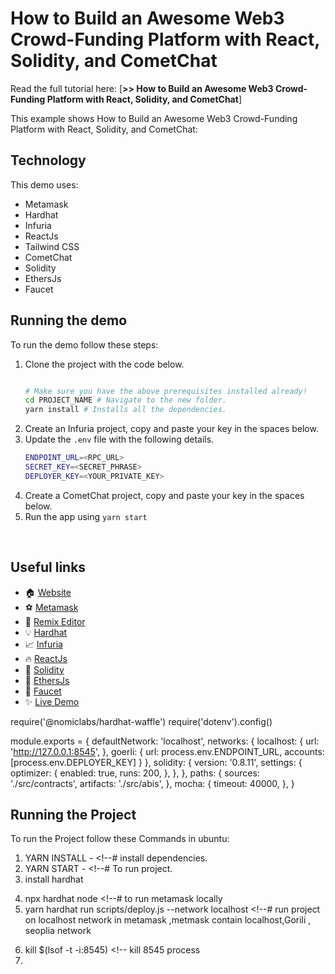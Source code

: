 # How to Build an Awesome Web3 Crowd-Funding Platform with React, Solidity, and CometChat

Read the full tutorial here: [**>> How to Build an Awesome Web3 Crowd-Funding Platform with React, Solidity, and CometChat**]

This example shows How to Build an Awesome Web3 Crowd-Funding Platform with React, Solidity, and CometChat:

## Technology

This demo uses:

- Metamask
- Hardhat
- Infuria
- ReactJs
- Tailwind CSS
- CometChat
- Solidity
- EthersJs
- Faucet

## Running the demo

To run the demo follow these steps:

1. Clone the project with the code below.
    ```sh

    # Make sure you have the above prerequisites installed already!
    cd PROJECT_NAME # Navigate to the new folder.
    yarn install # Installs all the dependencies.
    ```
2. Create an Infuria project, copy and paste your key in the spaces below.
3. Update the `.env` file with the following details.
    ```sh
    ENDPOINT_URL=<RPC_URL>
    SECRET_KEY=<SECRET_PHRASE>
    DEPLOYER_KEY=<YOUR_PRIVATE_KEY>
    ```
2. Create a CometChat project, copy and paste your key in the spaces below.
3. Run the app using `yarn start`
<br/>


## Useful links

- 🏠 [Website]()
- ⚽ [Metamask](https://metamask.io/)
- 🚀 [Remix Editor](https://remix.ethereum.org/)
- 💡 [Hardhat](https://hardhat.org/)
- 📈 [Infuria](https://infura.io/)
- 🔥 [ReactJs](https://reactjs.org/)
- 🐻 [Solidity](https://soliditylang.org/)
- 👀 [EthersJs](https://docs.ethers.io/v5/)
- 🎅 [Faucet](https://faucets.chain.link/rinkeby)
- ✨ [Live Demo]()

require('@nomiclabs/hardhat-waffle')
require('dotenv').config()

module.exports = {
  defaultNetwork: 'localhost',
  networks: {
    localhost: {
      url: 'http://127.0.0.1:8545',
    },
    goerli: {
      url: process.env.ENDPOINT_URL,
      accounts: [process.env.DEPLOYER_KEY]
    }
  },
  solidity: {
    version: '0.8.11',
    settings: {
      optimizer: {
        enabled: true,
        runs: 200,
      },
    },
  },
  paths: {
    sources: './src/contracts',
    artifacts: './src/abis',
  },
  mocha: {
    timeout: 40000,
  },
}


## Running the Project

To run the Project follow these Commands in ubuntu:
1) YARN INSTALL - <!--# install dependencies.
2) YARN START - <!--# To run project.
3) install hardhat 
<!-- 4) node deploy.js -->
4) npx hardhat node <!--# to run metamask locally
5) yarn hardhat run scripts/deploy.js --network localhost  <!--# run project on localhost network in metamask ,metmask contain localhost,Gorili , seoplia network
<!-- 5)curl localhost:8545 -->
6) kill $(lsof -t -i:8545) <!-- kill 8545 process
7) 
